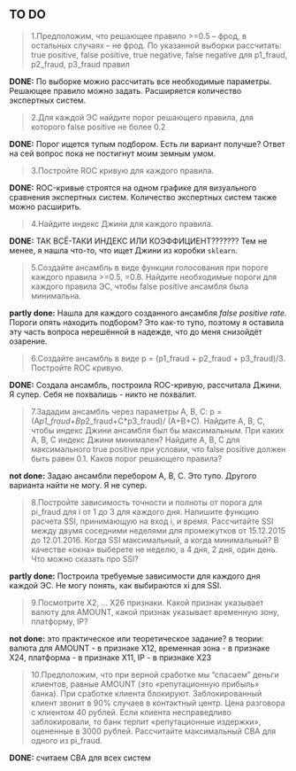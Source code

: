 ## TO DO
> 1.Предположим, что решающее правило >=0.5 – фрод, в остальных случаях – не фрод.
По указанной выборки рассчитать: true positive, false positive, true negative, false
negative для p1_fraud, p2_fraud, p3_fraud правил

**DONE:** По выборке можно рассчитать все необходимые параметры. Решающее правило можно задать. Расширяется количество экспертных систем.

> 2.Для каждой ЭС найдите порог решающего правила, для которого false positive не
более 0.2

**DONE:** Порог ищется тупым подбором. Есть ли вариант получше? Ответ на сей вопрос пока не постигнут моим земным умом.

> 3.Постройте ROC кривую для каждого правила.

**DONE:** ROC-кривые строятся на одном графике для визуального сравнения экспертных систем. Количество экспертных систем также можно расширить.

> 4.Найдите индекс Джини для каждого правила.

**DONE:** ТАК ВСЁ-ТАКИ ИНДЕКС ИЛИ КОЭФФИЦИЕНТ??????? Тем не менее, я нашла что-то, что ищет Джини из коробки `sklearn`.

> 5.Создайте ансамбль в виде функции голосования при пороге каждого правила >=0.5,
>=0.8. Найдите необходимые пороги для каждого правила ЭС, чтобы false positive
ансамбля была минимальна.

**partly done:** Нашла для каждого созданного ансамбля _false positive rate_. Пороги опять находить подбором? Это как-то тупо, поэтому я оставила эту часть вопроса нерешённой в надежде, что до меня снизойдёт озарение.

> 6.Создайте ансамбль в виде p = (p1_fraud + p2_fraud + p3_fraud)/3. Постройте ROC
кривую.

**DONE:** Создала ансамбль, построила ROC-кривую, рассчитала Джини. Я супер. Себя не похвалишь - никто не похвалит.

> 7.Зададим ансамбль через параметры A, B, C: p =(A*p1_fraud+B*p2_fraud+C*p3_fraud)/
(A+B+C). Найдите A, B, C, чтобы индекс Джини ансамбля был бы максимальным.
При каких A, B, C индекс Джини минимален? Найдите A, B, C для максимального true
positive при условии, что false positive должен быть равен 0.1. Каков порог решающего
правила?

**not done:** Задаю ансамбли перебором A, B, C. Это тупо. Другого варианта найти не могу. Я не супер.

> 8.Постройте зависимость точности и полноты от порога для pi_fraud для i от 1 до 3 для
каждого дня. Напишите функцию расчета SSI, принимающую на вход i, и время.
Рассчитайте SSI между двумя соседними неделями для промежутков от 15.12.2015 до
12.01.2016. Когда SSI максимальный, а когда минимальный? В качестве «окна»
выберете не неделю, а 4 дня, 2 дня, один день. Что можно сказать про SSI?

**partly done:** Построила требуемые зависимости для каждого дня каждой ЭС. Не могу понять, как выбираются xi для SSI.

> 9.Посмотрите X2, … X26 признаки. Какой признак указывает валюту для AMOUNT,
какой признак указывает временную зону, платформу, IP?

**not done:** это практическое или теоретическое задание?
в теории: валюта для AMOUNT - в признаке X12, временная зона - в признаке X24, платформа - в признаке X11, IP - в признаке X23

> 10.Предположим, что при верной сработке мы “спасаем” деньги клиентов, равные
AMOUNT (это «репутационную прибыль» банка). При сработке клиента блокируют.
Заблокированный клиент звонит в 90% случаев в контактный центр. Цена разговора с
клиентом 40 рублей. Если клиента несправедливо заблокировали, то банк терпит
«репутационные издержки», оцененные в 3000 рублей. Рассчитайте максимальный
CBA для одного из pi_fraud.

**DONE:** считаем CBA для всех систем
